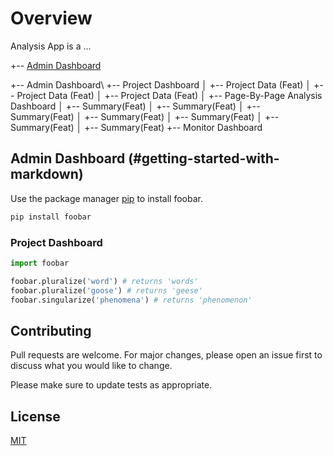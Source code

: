 # Overview

Analysis App is a ...



+-- [Admin Dashboard](#getting-started-with-markdown)

+-- Admin Dashboard\  +-- Project Dashboard
    │   +-- Project Data (Feat)
    │   +-- Project Data (Feat)
    │   +-- Project Data (Feat)
    │       +-- Page-By-Page Analysis Dashboard
    │           +-- Summary(Feat)
    │           +-- Summary(Feat)
    │           +-- Summary(Feat)
    │           +-- Summary(Feat)
    │           +-- Summary(Feat)
    │           +-- Summary(Feat)
    │           +-- Summary(Feat)
    +-- Monitor Dashboard





## Admin Dashboard (#getting-started-with-markdown)

Use the package manager [pip](https://pip.pypa.io/en/stable/) to install foobar.

```bash
pip install foobar
```

### Project Dashboard

```python
import foobar

foobar.pluralize('word') # returns 'words'
foobar.pluralize('goose') # returns 'geese'
foobar.singularize('phenomena') # returns 'phenomenon'
```

## Contributing
Pull requests are welcome. For major changes, please open an issue first to discuss what you would like to change.

Please make sure to update tests as appropriate.

## License
[MIT](https://choosealicense.com/licenses/mit/)
